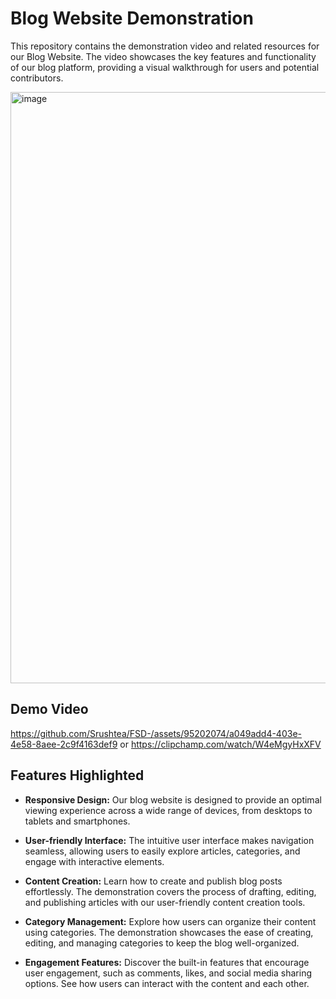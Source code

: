 # Blog Website Demonstration
This repository contains the demonstration video and related resources for our Blog Website. The video showcases the key features and functionality of our blog platform, providing a visual walkthrough for users and potential contributors.

<img width="946" alt="image" src="https://github.com/Srushtea/FSD-/assets/95202074/27c7984b-0f0a-48e4-a83b-9b43a3129ce2">

## Demo Video
https://github.com/Srushtea/FSD-/assets/95202074/a049add4-403e-4e58-8aee-2c9f4163def9 or https://clipchamp.com/watch/W4eMgyHxXFV

## Features Highlighted

- **Responsive Design:** Our blog website is designed to provide an optimal viewing experience across a wide range of devices, from desktops to tablets and smartphones.

- **User-friendly Interface:** The intuitive user interface makes navigation seamless, allowing users to easily explore articles, categories, and engage with interactive elements.

- **Content Creation:** Learn how to create and publish blog posts effortlessly. The demonstration covers the process of drafting, editing, and publishing articles with our user-friendly content creation tools.

- **Category Management:** Explore how users can organize their content using categories. The demonstration showcases the ease of creating, editing, and managing categories to keep the blog well-organized.

- **Engagement Features:** Discover the built-in features that encourage user engagement, such as comments, likes, and social media sharing options. See how users can interact with the content and each other.





